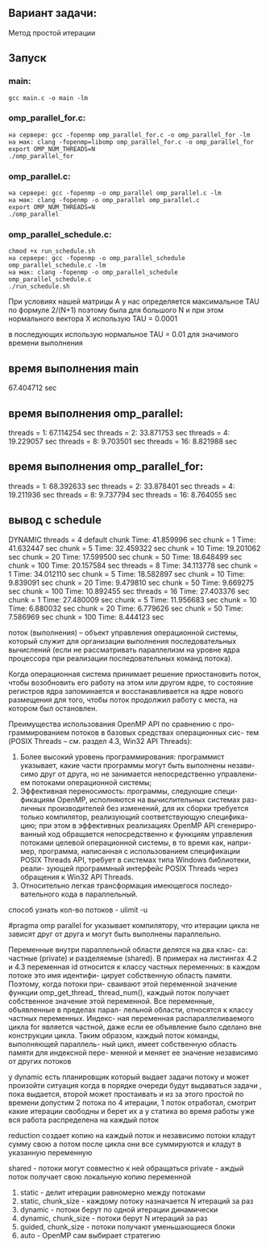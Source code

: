 ## Вариант задачи:
Метод простой итерации

## Запуск
### main:
    gcc main.c -o main -lm
### omp_parallel_for.c:
    на сервере: gcc -fopenmp omp_parallel_for.c -o omp_parallel_for -lm 
    на мак: clang -fopenmp=libomp omp_parallel_for.c -o omp_parallel_for
    export OMP_NUM_THREADS=N
    ./omp_parallel_for

### omp_parallel.c:
    на сервере: gcc -fopenmp -o omp_parallel omp_parallel.c -lm
    на мак: clang -fopenmp -o omp_parallel omp_parallel.c
    export OMP_NUM_THREADS=N
    ./omp_parallel

### omp_parallel_schedule.c:
    chmod +x run_schedule.sh
    на сервере: gcc -fopenmp -o omp_parallel_schedule omp_parallel_schedule.c -lm
    на мак: clang -fopenmp -o omp_parallel_schedule omp_parallel_schedule.c  
    ./run_schedule.sh


При условиях нашей матрицы A у нас определяется максимальное TAU по формуле 2/(N+1)
поэтому была для большого N и при этом нормального вектора X использую TAU = 0.0001

в последующих использую нормальное TAU = 0.01 для значимого времени выполнения

## время выполнения main
67.404712 sec
## время выполнения omp_parallel:
threads = 1: 67.114254 sec
threads = 2: 33.871753 sec
threads = 4: 19.229057 sec
threads = 8: 9.703501 sec
threads = 16: 8.821988 sec
## время выполнения omp_parallel_for:
threads = 1: 68.392633 sec
threads = 2: 33.878401 sec
threads = 4: 19.211936 sec
threads = 8: 9.737794 sec
threads = 16: 8.764055 sec
## вывод с schedule
DYNAMIC
threads = 4
default chunk
Time: 41.859996 sec
chunk = 1
Time: 41.632447 sec
chunk = 5
Time: 32.459322 sec
chunk = 10
Time: 19.201062 sec
chunk = 20
Time: 17.599500 sec
chunk = 50
Time: 18.648499 sec
chunk = 100
Time: 20.157584 sec
threads = 8
Time: 34.113778 sec
chunk = 1
Time: 34.012110 sec
chunk = 5
Time: 18.582897 sec
chunk = 10
Time: 9.839091 sec
chunk = 20
Time: 9.479810 sec
chunk = 50
Time: 9.669275 sec
chunk = 100
Time: 10.892455 sec
threads = 16
Time: 27.403376 sec
chunk = 1
Time: 27.480009 sec
chunk = 5
Time: 11.956683 sec
chunk = 10
Time: 6.880032 sec
chunk = 20
Time: 6.779626 sec
chunk = 50
Time: 7.586969 sec
chunk = 100
Time: 8.444123 sec

поток (выполнения) – объект управления операционной системы, который служит для организации выполнения последовательных вычислений (если не рассматривать параллелизм на уровне ядра процессора при реализации последовательных команд потока).

Когда операционная система принимает решение приостановить поток, чтобы возобновить его работу на этом или другом ядре, то состояние регистров ядра запоминается и восстанавливается на ядре нового размещения для того, чтобы поток продолжил работу с места, на котором был остановлен.

Преимущества использования OpenMP API по сравнению с про-
граммированием потоков в базовых средствах операционных сис-
тем (POSIX Threads – см. раздел 4.3, Win32 API Threads):
1. Более высокий уровень программирования: программист
указывает, какие части программы могут быть выполнены незави-
симо друг от друга, но не занимается непосредственно управлени-
ем потоками операционной системы;
2. Эффективная переносимость: программы, следующие специ-
фикациям OpenMP, исполняются на вычислительных системах раз-
личных производителей без изменений, для их сборки требуется
только компилятор, реализующий соответствующую специфика-
цию; при этом в эффективных реализациях OpenMP API сгенериро-
ванный код обращается непосредственно к функциям управления
потоками целевой операционной системы, в то время как, напри-
мер, программа, написанная с использованием спецификации POSIX
Threads API, требует в системах типа Windows библиотеки, реали-
зующей программный интерфейс POSIX Threads через обращения
к Win32 API Threads.
3. Относительно легкая трансформация имеющегося последо-
вательного кода в параллельный.

способ узнать кол-во потоков - ulimit -u

#pragma omp parallel for указывает компилятору, что итерации цикла не зависят друг от друга и могут быть выполнены параллельно. 

Переменные внутри параллельной области делятся на два клас-
са: частные (private) и разделяемые (shared).
В примерах на листингах 4.2 и 4.3 переменная id относится
к классу частных переменных: в каждом потоке это имя идентифи-
цирует собственную область памяти. Поэтому, когда потоки при-
сваивают этой переменной значение функции omp_get_thread_
thread_num(), каждый поток получает собственное значение
этой переменной. Все переменные, объявленные в пределах парал-
лельной области, относятся к классу частных переменных. Индекс-
ная переменная распараллеливаемого цикла for является частной,
даже если ее объявление было сделано вне конструкции цикла.
Таким образом, каждый поток команды, выполняющей параллель-
ный цикл, имеет собственную область памяти для индексной пере-
менной и меняет ее значение независимо от других потоков


у dynamic есть планировщик который выдает задачи потоку и может произойти ситуация когда в порядке очереди будут выдаваться задачи , пока выдается, второй может простаивать и из за этого простой по времени
допустим 2 потока по 4 итерации, 1 поток отработал, смотрит какие итерации свободны и берет их 
а у статика во время работы уже вся работа распределена на каждый поток

reduction создает копию на каждый поток и независимо потоки кладут сумму свою а потом после цикла они все суммируются и кладут в указанную переменную

shared - потоки могут совместно к ней обращаться
private - аждый поток получает свою локальную копию переменной

1. static - делит итерации равномерно между потоками 
2. static, chunk_size - каждому потоку назначается N итераций за раз 
3. dynamic - потоки берут по одной итерации динамически 
4. dynamic, chunk_size - потоки берут N итераций за раз 
5. guided, chunk_size - потоки получают уменьшающиеся блоки 
6. auto - OpenMP сам выбирает стратегию